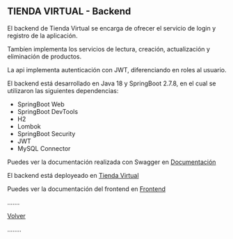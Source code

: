 ## TIENDA VIRTUAL - Backend

El backend de Tienda Virtual se encarga de ofrecer el servicio de login y registro de la aplicación.

Tambíen implementa los servicios de lectura, creación, actualización y eliminación de productos.

La api implementa autenticación con JWT, diferenciando en roles al usuario.

El backend está desarrollado en Java 18 y SpringBoot 2.7.8, en el cual se utilizaron las siguientes dependencias:

- SpringBoot Web
- SpringBoot DevTools
- H2
- Lombok
- SpringBoot Security
- JWT
- MySQL Connector

Puedes ver la documentación realizada con Swagger en [Documentación](https://app.swaggerhub.com/templates/MONITOCASTELLANI_1/Doc-TiendaVirtual-Backend/1.0.0)

El backend está deployeado en [Tienda Virtual](https://examentecnico-production.up.railway.app/)

Puedes ver la documentación del frontend en [Frontend](https://github.com/SantiagoCastellaniDev/ExamenTecnico/blob/main/frontend/README.md)


.......

[Volver](https://github.com/SantiagoCastellaniDev/ExamenTecnico/blob/main/README.md)

........

